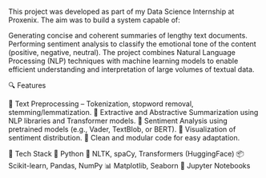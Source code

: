 This project was developed as part of my Data Science Internship at Proxenix. The aim was to build a system capable of:

Generating concise and coherent summaries of lengthy text documents.
Performing sentiment analysis to classify the emotional tone of the content (positive, negative, neutral).
The project combines Natural Language Processing (NLP) techniques with machine learning models to enable efficient understanding and interpretation of large volumes of textual data.

🔍 Features

🔹 Text Preprocessing – Tokenization, stopword removal, stemming/lemmatization.
🔹 Extractive and Abstractive Summarization using NLP libraries and Transformer models.
🔹 Sentiment Analysis using pretrained models (e.g., Vader, TextBlob, or BERT).
🔹 Visualization of sentiment distribution.
🔹 Clean and modular code for easy adaptation.

🧰 Tech Stack
🐍 Python
🧠 NLTK, spaCy, Transformers (HuggingFace)
📦 Scikit-learn, Pandas, NumPy
📊 Matplotlib, Seaborn
🚀 Jupyter Notebooks
